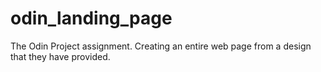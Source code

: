 # odin_landing_page
The Odin Project assignment. Creating an entire web page from a design that they have provided.
